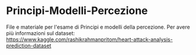# Principi-Modelli-Percezione
File e materiale per l'esame di Principi e modelli della percezione.
Per avere più informazioni sul dataset: https://www.kaggle.com/rashikrahmanpritom/heart-attack-analysis-prediction-dataset
